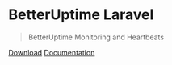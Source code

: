# BetterUptime Laravel

> BetterUptime Monitoring and Heartbeats

[Download](https://packagist.org/packages/brilliant-packages/betteruptime-laravel)
[Documentation](#laravel-betteruptime)
